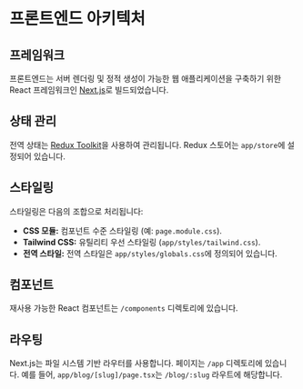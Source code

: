 # 프론트엔드 아키텍처

## 프레임워크

프론트엔드는 서버 렌더링 및 정적 생성이 가능한 웹 애플리케이션을 구축하기 위한 React 프레임워크인 [Next.js](https://nextjs.org/)로 빌드되었습니다.

## 상태 관리

전역 상태는 [Redux Toolkit](https://redux-toolkit.js.org/)을 사용하여 관리됩니다. Redux 스토어는 `app/store`에 설정되어 있습니다.

## 스타일링

스타일링은 다음의 조합으로 처리됩니다:

*   **CSS 모듈:** 컴포넌트 수준 스타일링 (예: `page.module.css`).
*   **Tailwind CSS:** 유틸리티 우선 스타일링 (`app/styles/tailwind.css`).
*   **전역 스타일:** 전역 스타일은 `app/styles/globals.css`에 정의되어 있습니다.

## 컴포넌트

재사용 가능한 React 컴포넌트는 `/components` 디렉토리에 있습니다.

## 라우팅

Next.js는 파일 시스템 기반 라우터를 사용합니다. 페이지는 `/app` 디렉토리에 있습니다. 예를 들어, `app/blog/[slug]/page.tsx`는 `/blog/:slug` 라우트에 해당합니다.